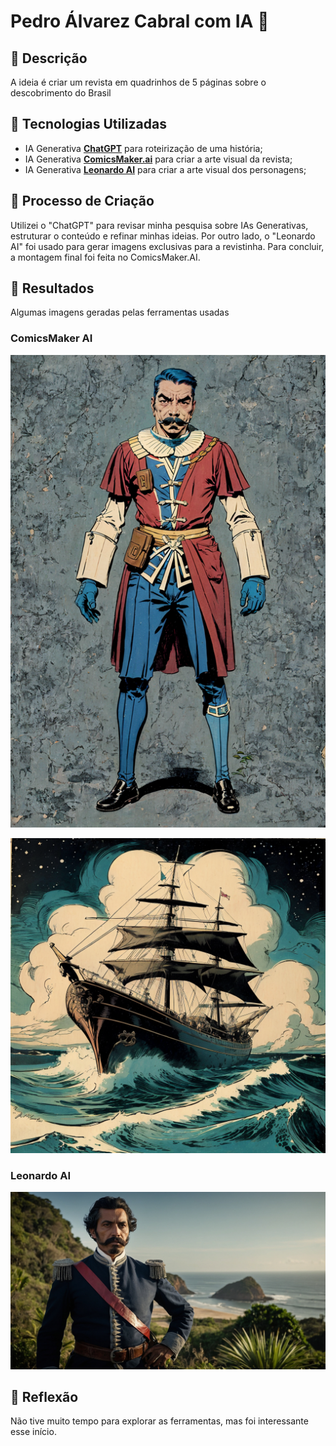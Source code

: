 # Pedro Álvarez Cabral com IA 🌌

## 📒 Descrição
A ideia é criar um revista em quadrinhos de 5 páginas sobre o descobrimento do Brasil

## 🤖 Tecnologias Utilizadas
- IA Generativa **[ChatGPT](https://chat.openai.com)** para roteirização de uma história;
- IA Generativa **[ComicsMaker.ai](https://www.comicsmaker.ai)** para criar a arte visual da revista;
- IA Generativa **[Leonardo AI](https://leonardo.ai)** para criar a arte visual dos personagens;

## 🧐 Processo de Criação
Utilizei o "ChatGPT" para revisar minha pesquisa sobre IAs Generativas, estruturar o conteúdo e refinar minhas ideias. Por outro lado, o "Leonardo AI" foi usado para gerar imagens exclusivas para a revistinha. Para concluir, a montagem final foi feita no ComicsMaker.AI.

## 🚀 Resultados
Algumas imagens geradas pelas ferramentas usadas

### ComicsMaker AI
![Cabral](/imagens/ComicsMakerAI-Cabral.webp "Pedro Álvarez Cabral")

![Navio](/imagens/ComicsMakerAI-navio-portugues.webp "Navio português")

### Leonardo AI
![Cabral](/imagens/LeonardoAI-Cabral.jpg "Pedro Álvarez Cabral")

## 💭 Reflexão
Não tive muito tempo para explorar as ferramentas, mas foi interessante esse início.

